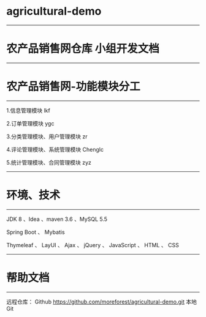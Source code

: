 # agricultural-demo
---------------------------------
# 农产品销售网仓库 小组开发文档
---------------------------------
# 农产品销售网-功能模块分工
---------------------------------
1.信息管理模块   lkf

2.订单管理模块   ygc

3.分类管理模块、用户管理模块   zr

4.评论管理模块、系统管理模块   Chenglc

5.统计管理模块、合同管理模块   zyz

---------------------------------
# 环境、技术
---------------------------------
JDK 8 、Idea 、maven 3.6 、MySQL 5.5

Spring Boot 、 Mybatis

Thymeleaf 、 LayUI 、 Ajax 、 jQuery 、 JavaScript 、 HTML 、 CSS



---------------------------------
# 帮助文档
---------------------------------
远程仓库： Github   https://github.com/moreforest/agricultural-demo.git
本地 Git


